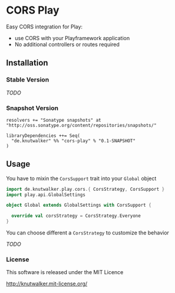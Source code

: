 # CORS Play

Easy CORS integration for Play:

 - use CORS with your Playframework application
 - No additional controllers or routes required

## Installation

### Stable Version

_TODO_

### Snapshot Version

    resolvers += "Sonatype snapshots" at "http://oss.sonatype.org/content/repositories/snapshots/"

    libraryDependencies ++= Seq(
      "de.knutwalker" %% "cors-play" % "0.1-SNAPSHOT"
    )


## Usage

You have to mixin the `CorsSupport` trait into your `Global` object

```scala
import de.knutwalker.play.cors.{ CorsStrategy, CorsSupport }
import play.api.GlobalSettings

object Global extends GlobalSettings with CorsSupport {

  override val corsStrategy = CorsStrategy.Everyone
}
```

You can choose different a `CorsStrategy` to customize the behavior

_TODO_


### License

This software is released under the MIT Licence

http://knutwalker.mit-license.org/
